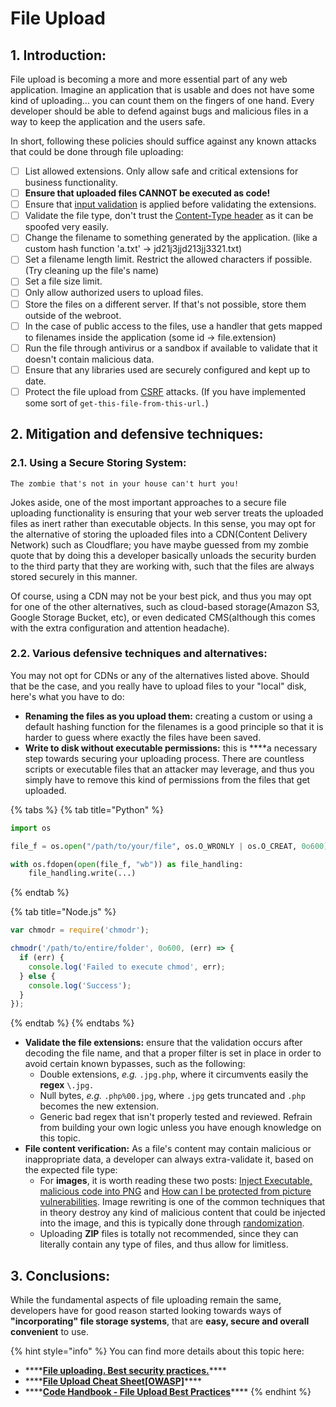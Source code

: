 # File Upload

## 1. Introduction:

File upload is becoming a more and more essential part of any web application. Imagine an application that is usable and does not have some kind of uploading... you can count them on the fingers of one hand. Every developer should be able to defend against bugs and malicious files in a way to keep the application and the users safe.

In short, following these policies should suffice against any known attacks that could be done through file uploading:

* [ ] List allowed extensions. Only allow safe and critical extensions for business functionality.
* [ ] **Ensure that uploaded files CANNOT be executed as code!**
* [ ] Ensure that [input validation](https://github.com/OWASP/CheatSheetSeries/blob/master/cheatsheets/Input_Validation_Cheat_Sheet.md#validating-free-form-unicode-text) is applied before validating the extensions.
* [ ] Validate the file type, don't trust the [Content-Type header](https://developer.mozilla.org/en-US/docs/Web/HTTP/Headers/Content-Type) as it can be spoofed very easily.
* [ ] Change the filename to something generated by the application. \(like a custom hash function 'a.txt' -&gt; jd21j3jjd213jj3321.txt\)
* [ ] Set a filename length limit. Restrict the allowed characters if possible. \(Try cleaning up the file's name\)
* [ ] Set a file size limit.
* [ ] Only allow authorized users to upload files.
* [ ] Store the files on a different server. If that's not possible, store them outside of the webroot.
* [ ] In the case of public access to the files, use a handler that gets mapped to filenames inside the application \(some id -&gt; file.extension\)
* [ ] Run the file through antivirus or a sandbox if available to validate that it doesn't contain malicious data.
* [ ] Ensure that any libraries used are securely configured and kept up to date.
* [ ] Protect the file upload from [CSRF](https://cheatsheetseries.owasp.org/cheatsheets/Cross-Site_Request_Forgery_Prevention_Cheat_Sheet.html) attacks. \(If you have implemented some sort of `get-this-file-from-this-url.`\)

## 2. Mitigation and defensive techniques:

### 2.1. Using a Secure Storing System:

`The zombie that's not in your house can't hurt you!`

Jokes aside, one of the most important approaches to a secure file uploading functionality is ensuring that your web server treats the uploaded files as inert rather than executable objects. In this sense, you may opt for the alternative of storing the uploaded files into a CDN\(Content Delivery Network\) such as Cloudflare; you have maybe guessed from my zombie quote that by doing this a developer basically unloads the security burden to the third party that they are working with, such that the files are always stored securely in this manner.

Of course, using a CDN may not be your best pick, and thus you may opt for one of the other alternatives, such as cloud-based storage\(Amazon S3, Google Storage Bucket, etc\), or even dedicated CMS\(although this comes with the extra configuration and attention headache\).

### 2.2. Various defensive techniques and alternatives:

You may not opt for CDNs or any of the alternatives listed above. Should that be the case, and you really have to upload files to your "local" disk, here's what you have to do:

* **Renaming the files as you upload them:** creating a custom or using a default hashing function for the filenames is a good principle so that it is harder to guess where exactly the files have been saved.
* **Write to disk without executable permissions:** this is ****a necessary step towards securing your uploading process. There are countless scripts or executable files that an attacker may leverage, and thus you simply have to remove this kind of permissions from the files that get uploaded.

{% tabs %}
{% tab title="Python" %}
```python
import os

file_f = os.open("/path/to/your/file", os.O_WRONLY | os.O_CREAT, 0o600)

with os.fdopen(open(file_f, "wb")) as file_handling:
    file_handling.write(...)
```
{% endtab %}

{% tab title="Node.js" %}
```javascript
var chmodr = require('chmodr');

chmodr('/path/to/entire/folder', 0o600, (err) => {
  if (err) {
    console.log('Failed to execute chmod', err);
  } else {
    console.log('Success');
  }
});

```
{% endtab %}
{% endtabs %}

* **Validate the file extensions:** ensure that the validation occurs after decoding the file name, and that a proper filter is set in place in order to avoid certain known bypasses, such as the following:
  * Double extensions, _e.g._ `.jpg.php`, where it circumvents easily the **regex** `\.jpg.`
  * Null bytes, _e.g._ `.php%00.jpg`, where `.jpg` gets truncated and `.php` becomes the new extension.
  * Generic bad regex that isn't properly tested and reviewed. Refrain from building your own logic unless you have enough knowledge on this topic.
* **File content verification:** As a file's content may contain malicious or inappropriate data, a developer can always extra-validate it, based on the expected file type:
  * For **images**, it is worth reading these two posts: [Inject Executable, malicious code into PNG](https://security.stackexchange.com/questions/8113/how-to-inject-executable-malicious-code-into-pdf-jpeg-mp3-etc) and [How can I be protected from picture vulnerabilities](https://security.stackexchange.com/questions/8587/how-can-i-be-protected-from-pictures-vulnerabilities/8625#8625). Image rewriting is one of the common techniques that in theory destroy any kind of malicious content that could be injected into the image, and this is typically done through [randomization](https://security.stackexchange.com/questions/8587/how-can-i-be-protected-from-pictures-vulnerabilities/8625#8625).
  * Uploading **ZIP** files is totally not recommended, since they can literally contain any type of files, and thus allow for limitless.

## 3. Conclusions:

While the fundamental aspects of file uploading remain the same, developers have for good reason started looking towards ways of **"incorporating" file storage systems**, that are **easy, secure and overall convenient** to use.

{% hint style="info" %}
You can find more details about this topic here:

* \*\*\*\*[**File uploading. Best security practices.**](https://www.opswat.com/blog/file-upload-protection-best-practices)\*\*\*\*
* \*\*\*\*[**File Upload Cheat Sheet\[OWASP\]**](https://cheatsheetseries.owasp.org/cheatsheets/File_Upload_Cheat_Sheet.html)\*\*\*\*
* \*\*\*\*[**Code Handbook - File Upload Best Practices**](https://codehandbook.org/file-upload-security-best-practices/)\*\*\*\*
{% endhint %}


